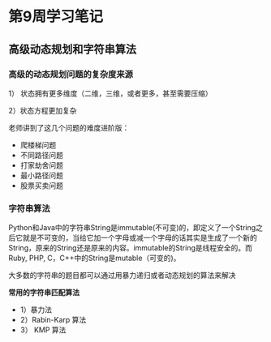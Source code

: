# 第9周学习笔记

## 高级动态规划和字符串算法

### 高级的动态规划问题的复杂度来源

1） 状态拥有更多维度（二维，三维，或者更多，甚至需要压缩）

2）状态方程更加复杂

老师讲到了这几个问题的难度进阶版：
- 爬楼梯问题
- 不同路径问题
- 打家劫舍问题
- 最小路径问题
- 股票买卖问题



### 字符串算法
Python和Java中的字符串String是immutable(不可变)的，即定义了一个String之后它就是不可变的，当给它加一个字母或减一个字母的话其实是生成了一个新的String，原来的String还是原来的内容。immutable的String是线程安全的。而Ruby, PHP, C，C++中的String是mutable（可变的)。

大多数的字符串的题目都可以通过用暴力递归或者动态规划的算法来解决

**常用的字符串匹配算法**
- 1）暴力法
- 2）Rabin-Karp 算法
- 3） KMP 算法
